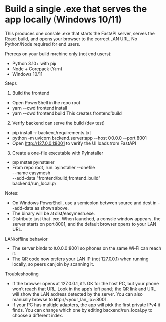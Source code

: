 # Build a single .exe that serves the app locally (Windows 10/11)

This produces one console .exe that starts the FastAPI server, serves the React build, and opens your browser to the correct LAN URL. No Python/Node required for end users.

Prereqs on your build machine only (not end users):
- Python 3.10+ with pip
- Node + Corepack (Yarn)
- Windows 10/11

Steps
1) Build the frontend
- Open PowerShell in the repo root
- yarn --cwd frontend install
- yarn --cwd frontend build
  This creates frontend/build

2) Verify backend can serve the build (dev test)
- pip install -r backend/requirements.txt
- python -m uvicorn backend.server:app --host 0.0.0.0 --port 8001
- Open http://127.0.0.1:8001 to verify the UI loads from FastAPI

3) Create a one-file executable with PyInstaller
- pip install pyinstaller
- From repo root, run:
  pyinstaller --onefile \
    --name easymesh \
    --add-data "frontend/build;frontend_build" \
    backend/run_local.py

Notes:
- On Windows PowerShell, use a semicolon between source and dest in --add-data as shown above.
- The binary will be at dist/easymesh.exe.
- Distribute just that .exe. When launched, a console window appears, the server starts on port 8001, and the default browser opens to your LAN URL.

LAN/offline behavior
- The server binds to 0.0.0.0:8001 so phones on the same Wi‑Fi can reach it.
- The QR code now prefers your LAN IP (not 127.0.0.1) when running locally, so peers can join by scanning it.

Troubleshooting
- If the browser opens at 127.0.0.1, it’s OK for the host PC, but your phone won’t reach that URL. Look in the app’s left panel; the QR link and URL will show the LAN address detected by the server. You can also manually browse to http://<your_lan_ip>:8001.
- If your PC has multiple adapters, the app will pick the first private IPv4 it finds. You can change which one by editing backend/run_local.py to choose a different index.